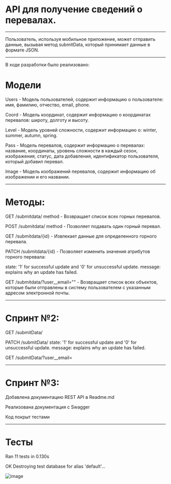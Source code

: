 # API для получение сведений о перевалах.
****
Пользователь, используя мобильное приложение, может отправить данные, вызывая метод submitData, который принимает данные в формате JSON.
****
В ходе разработки было реализовано:

# Модели

Users -
Модель пользователей, содержит информацию о пользователе: имя, фамилию, отчество, email, phone.

Coord -
Модель координат, содержит информацию о координатах перевалов: широту, долготу и высоту.

Level -
Модель уровней сложности, содержит информацию о: winter, summer, autumn, spring.

Pass -
Модель перевалов, содержит информацию о перевалах: название, координаты, уровень сложности в каждый сезон, изображения, статус, дата добавления, идентификатор пользователя, который добавил перевал.

Image -
Модель изображений перевалов, содержит информацию об изображении и его названии.
_______________________________________________________________________
# Методы:
GET /submitdata/ method - Возвращает список всех горных перевалов.

POST /submitdata/ method - Позволяет подавать один горный перевал.

GET /submitdata/{id} - Извлекает данные для определенного горного перевала.

PATCH /submitdata/{id} - Позволяет изменить значения атрибутов горного перевала:

state: '1' for successful update and '0' for unsuccessful update.
 message: explains why an update has failed.

GET /submitdata/?user__email="<email>" - Возвращает список всех объектов, которые были отправлены в систему пользователем с указанным адресом электронной почты.

****
# Спринт №2:

GET /submitData/<id> 

PATCH /submitData/<id> 
 state: '1' for successful update and '0' for unsuccessful update.
 message: explains why an update has failed.
 
 GET /submitData/?user__email=<email>
 
****
# Спринт №3:

Добавлена документацию REST API в Readme.md

Реализована документация с Swagger

Код покрыт тестами
_______________________________________________________________________
# Тесты

Ran 11 tests in 0.130s

OK
Destroying test database for alias 'default'...

![image](https://github.com/DimHam163/Sprints/assets/90146637/6773ec2c-211e-4b2e-8524-5bfe28e7c511)

 
